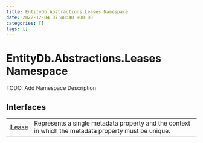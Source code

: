 ```yaml
---
title: EntityDb.Abstractions.Leases Namespace
date: 2022-12-04 07:48:40 +00:00
categories: []
tags: []
---
```


# EntityDb.Abstractions.Leases Namespace

TODO: Add Namespace Description

## Interfaces
<table><tr><td><a href='/dotnet/entitydb.abstractions.leases.ilease'>ILease</a></td><td>
Represents a single metadata property and the context in which the metadata property must be unique.
</td></tr></table>
